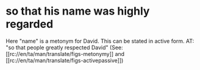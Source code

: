 # so that his name was highly regarded

Here "name" is a metonym for David. This can be stated in active form. AT: "so that people greatly respected David" (See: [[rc://en/ta/man/translate/figs-metonymy]] and [[rc://en/ta/man/translate/figs-activepassive]])